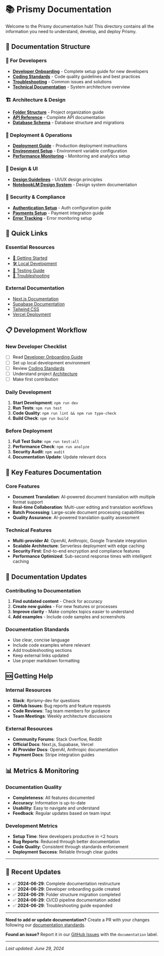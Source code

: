 # 📚 Prismy Documentation

Welcome to the Prismy documentation hub! This directory contains all the information you need to understand, develop, and deploy Prismy.

## 📖 Documentation Structure

### 🚀 For Developers

- **[Developer Onboarding](development/DEVELOPER_ONBOARDING.md)** - Complete setup guide for new developers
- **[Coding Standards](development/CODING_STANDARDS.md)** - Code quality guidelines and best practices
- **[Troubleshooting](development/TROUBLESHOOTING.md)** - Common issues and solutions
- **[Technical Documentation](development/TECHNICAL_DOCUMENTATION.md)** - System architecture overview

### 🏗️ Architecture & Design

- **[Folder Structure](architecture/folder-structure.md)** - Project organization guide
- **[API Reference](development/API_REFERENCE.md)** - Complete API documentation
- **[Database Schema](development/DATABASE_SETUP.md)** - Database structure and migrations

### 🚀 Deployment & Operations

- **[Deployment Guide](development/DEPLOYMENT_GUIDE.md)** - Production deployment instructions
- **[Environment Setup](development/VERCEL_ENV_SETUP.md)** - Environment variable configuration
- **[Performance Monitoring](development/PERFORMANCE_MONITORING_SETUP.md)** - Monitoring and analytics setup

### 🎨 Design & UI

- **[Design Guidelines](development/DESIGN_GUIDELINES.md)** - UI/UX design principles
- **[NotebookLM Design System](development/NOTEBOOKLM_DESIGN_SYSTEM.md)** - Design system documentation

### 🔐 Security & Compliance

- **[Authentication Setup](development/AUTHENTICATION_SETUP.md)** - Auth configuration guide
- **[Payments Setup](development/PAYMENTS_SETUP.md)** - Payment integration guide
- **[Error Tracking](development/ERROR_TRACKING_SETUP.md)** - Error monitoring setup

## 🔗 Quick Links

### Essential Resources

- [🚀 Getting Started](development/DEVELOPER_ONBOARDING.md#quick-start-checklist)
- [🛠️ Local Development](development/DEVELOPER_ONBOARDING.md#development-environment-setup)
- [🧪 Testing Guide](development/TESTING_GUIDE.md)
- [🔧 Troubleshooting](development/TROUBLESHOOTING.md)

### External Documentation

- [Next.js Documentation](https://nextjs.org/docs)
- [Supabase Documentation](https://supabase.com/docs)
- [Tailwind CSS](https://tailwindcss.com/docs)
- [Vercel Deployment](https://vercel.com/docs)

## 📋 Development Workflow

### New Developer Checklist

- [ ] Read [Developer Onboarding Guide](development/DEVELOPER_ONBOARDING.md)
- [ ] Set up local development environment
- [ ] Review [Coding Standards](development/CODING_STANDARDS.md)
- [ ] Understand project [Architecture](architecture/folder-structure.md)
- [ ] Make first contribution

### Daily Development

1. **Start Development**: `npm run dev`
2. **Run Tests**: `npm run test`
3. **Code Quality**: `npm run lint && npm run type-check`
4. **Build Check**: `npm run build`

### Before Deployment

1. **Full Test Suite**: `npm run test:all`
2. **Performance Check**: `npm run analyze`
3. **Security Audit**: `npm audit`
4. **Documentation Update**: Update relevant docs

## 🎯 Key Features Documentation

### Core Features

- **Document Translation**: AI-powered document translation with multiple format support
- **Real-time Collaboration**: Multi-user editing and translation workflows
- **Batch Processing**: Large-scale document processing capabilities
- **Quality Assurance**: AI-powered translation quality assessment

### Technical Features

- **Multi-provider AI**: OpenAI, Anthropic, Google Translate integration
- **Scalable Architecture**: Serverless deployment with edge caching
- **Security First**: End-to-end encryption and compliance features
- **Performance Optimized**: Sub-second response times with intelligent caching

## 🔄 Documentation Updates

### Contributing to Documentation

1. **Find outdated content** - Check for accuracy
2. **Create new guides** - For new features or processes
3. **Improve clarity** - Make complex topics easier to understand
4. **Add examples** - Include code samples and screenshots

### Documentation Standards

- Use clear, concise language
- Include code examples where relevant
- Add troubleshooting sections
- Keep external links updated
- Use proper markdown formatting

## 🆘 Getting Help

### Internal Resources

- **Slack**: #prismy-dev for questions
- **GitHub Issues**: Bug reports and feature requests
- **Code Reviews**: Tag team members for guidance
- **Team Meetings**: Weekly architecture discussions

### External Resources

- **Community Forums**: Stack Overflow, Reddit
- **Official Docs**: Next.js, Supabase, Vercel
- **AI Provider Docs**: OpenAI, Anthropic documentation
- **Payment Docs**: Stripe integration guides

## 📊 Metrics & Monitoring

### Documentation Quality

- **Completeness**: All features documented
- **Accuracy**: Information is up-to-date
- **Usability**: Easy to navigate and understand
- **Feedback**: Regular updates based on team input

### Development Metrics

- **Setup Time**: New developers productive in <2 hours
- **Bug Reports**: Reduced through better documentation
- **Code Quality**: Consistent through standards enforcement
- **Deployment Success**: Reliable through clear guides

---

## 📝 Recent Updates

- ✅ **2024-06-29**: Complete documentation restructure
- ✅ **2024-06-29**: Developer onboarding guide created
- ✅ **2024-06-29**: Folder structure migration completed
- ✅ **2024-06-29**: CI/CD pipeline documentation added
- ✅ **2024-06-29**: Troubleshooting guide expanded

---

**Need to add or update documentation?**
Create a PR with your changes following our [documentation standards](development/CODING_STANDARDS.md#documentation-standards).

**Found an issue?**
Report it in our [GitHub Issues](https://github.com/your-org/prismy/issues) with the `documentation` label.

---

_Last updated: June 29, 2024_
